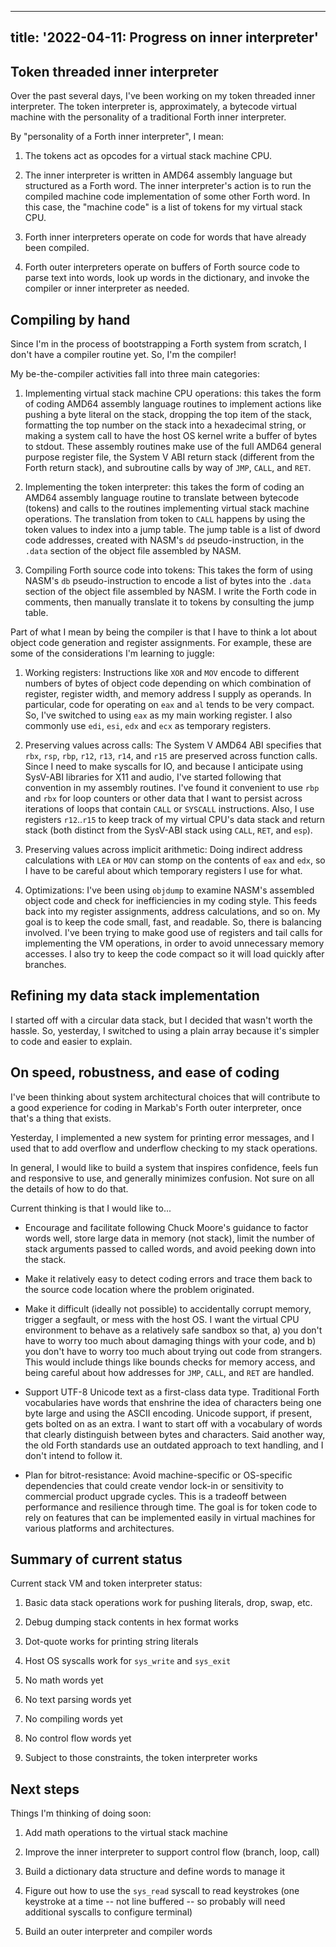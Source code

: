 <!--
Copyright (c) 2022 Sam Blenny
SPDX-License-Identifier: CC-BY-NC-SA-4.0
-->

---
title: '2022-04-11: Progress on inner interpreter'
---

## Token threaded inner interpreter

Over the past several days, I've been working on my token threaded inner
interpreter. The token interpreter is, approximately, a bytecode virtual
machine with the personality of a traditional Forth inner interpreter.

By "personality of a Forth inner interpreter", I mean:

1. The tokens act as opcodes for a virtual stack machine CPU.

2. The inner interpreter is written in AMD64 assembly language but structured
   as a Forth word. The inner interpreter's action is to run the compiled
   machine code implementation of some other Forth word. In this case, the
   "machine code" is a list of tokens for my virtual stack CPU.

3. Forth inner interpreters operate on code for words that have already been
   compiled.

4. Forth outer interpreters operate on buffers of Forth source code to parse
   text into words, look up words in the dictionary, and invoke the compiler or
   inner interpreter as needed.


## Compiling by hand

Since I'm in the process of bootstrapping a Forth system from scratch, I don't
have a compiler routine yet. So, I'm the compiler!

My be-the-compiler activities fall into three main categories:

1. Implementing virtual stack machine CPU operations: this takes the form of
   coding AMD64 assembly language routines to implement actions like pushing a
   byte literal on the stack, dropping the top item of the stack, formatting
   the top number on the stack into a hexadecimal string, or making a system
   call to have the host OS kernel write a buffer of bytes to stdout. These
   assembly routines make use of the full AMD64 general purpose register file,
   the System V ABI return stack (different from the Forth return stack), and
   subroutine calls by way of `JMP`, `CALL`, and `RET`.

2. Implementing the token interpreter: this takes the form of coding an AMD64
   assembly language routine to translate between bytecode (tokens) and calls
   to the routines implementing virtual stack machine operations. The
   translation from token to `CALL` happens by using the token values to index
   into a jump table. The jump table is a list of dword code addresses, created
   with NASM's `dd` pseudo-instruction, in the `.data` section of the object
   file assembled by NASM.

3. Compiling Forth source code into tokens: This takes the form of using NASM's
   `db` pseudo-instruction to encode a list of bytes into the `.data` section
   of the object file assembled by NASM. I write the Forth code in comments,
   then manually translate it to tokens by consulting the jump table.


Part of what I mean by being the compiler is that I have to think a lot about
object code generation and register assignments. For example, these are some of
the considerations I'm learning to juggle:

1. Working registers: Instructions like `XOR` and `MOV` encode to different
   numbers of bytes of object code depending on which combination of register,
   register width, and memory address I supply as operands. In particular, code
   for operating on `eax` and `al` tends to be very compact. So, I've switched
   to using `eax` as my main working register. I also commonly use `edi`,
   `esi`, `edx` and `ecx` as temporary registers.

2. Preserving values across calls: The System V AMD64 ABI specifies that `rbx`,
   `rsp`, `rbp`, `r12`, `r13`, `r14`, and `r15` are preserved across function
   calls. Since I need to make syscalls for IO, and because I anticipate using
   SysV-ABI libraries for X11 and audio, I've started following that convention
   in my assembly routines. I've found it convenient to use `rbp` and `rbx` for
   loop counters or other data that I want to persist across iterations of
   loops that contain `CALL` or `SYSCALL` instructions. Also, I use registers
   `r12`..`r15` to keep track of my virtual CPU's data stack and return stack
   (both distinct from the SysV-ABI stack using `CALL`, `RET`, and `esp`).

3. Preserving values across implicit arithmetic: Doing indirect address
   calculations with `LEA` or `MOV` can stomp on the contents of `eax` and
   `edx`, so I have to be careful about which temporary registers I use for
   what.

4. Optimizations: I've been using `objdump` to examine NASM's assembled object
   code and check for inefficiencies in my coding style. This feeds back into my
   register assignments, address calculations, and so on. My goal is to keep
   the code small, fast, and readable. So, there is balancing involved. I've
   been trying to make good use of registers and tail calls for implementing
   the VM operations, in order to avoid unnecessary memory accesses. I also try
   to keep the code compact so it will load quickly after branches.


## Refining my data stack implementation

I started off with a circular data stack, but I decided that wasn't worth the
hassle. So, yesterday, I switched to using a plain array because it's simpler
to code and easier to explain.


## On speed, robustness, and ease of coding

I've been thinking about system architectural choices that will contribute to a
good experience for coding in Markab's Forth outer interpreter, once that's a
thing that exists.

Yesterday, I implemented a new system for printing error messages, and I used
that to add overflow and underflow checking to my stack operations.

In general, I would like to build a system that inspires confidence, feels fun
and responsive to use, and generally minimizes confusion. Not sure on all the
details of how to do that.

Current thinking is that I would like to...

- Encourage and facilitate following Chuck Moore's guidance to factor words
  well, store large data in memory (not stack), limit the number of stack
  arguments passed to called words, and avoid peeking down into the stack.

- Make it relatively easy to detect coding errors and trace them back to the
  source code location where the problem originated.

- Make it difficult (ideally not possible) to accidentally corrupt memory,
  trigger a segfault, or mess with the host OS. I want the virtual CPU
  environment to behave as a relatively safe sandbox so that, a) you don't have
  to worry too much about damaging things with your code, and b) you don't have
  to worry too much about trying out code from strangers. This would include
  things like bounds checks for memory access, and being careful about how
  addresses for `JMP`, `CALL`, and `RET` are handled.

- Support UTF-8 Unicode text as a first-class data type. Traditional Forth
  vocabularies have words that enshrine the idea of characters being one byte
  large and using the ASCII encoding. Unicode support, if present, gets bolted
  on as an extra. I want to start off with a vocabulary of words that clearly
  distinguish between bytes and characters. Said another way, the old Forth
  standards use an outdated approach to text handling, and I don't intend to
  follow it.

- Plan for bitrot-resistance: Avoid machine-specific or OS-specific
  dependencies that could create vendor lock-in or sensitivity to commercial
  product upgrade cycles. This is a tradeoff between performance and resilience
  through time. The goal is for token code to rely on features that can be
  implemented easily in virtual machines for various platforms and
  architectures.


## Summary of current status

Current stack VM and token interpreter status:

1. Basic data stack operations work for pushing literals, drop, swap, etc.

2. Debug dumping stack contents in hex format works

3. Dot-quote works for printing string literals

4. Host OS syscalls work for `sys_write` and `sys_exit`

5. No math words yet

6. No text parsing words yet

7. No compiling words yet

8. No control flow words yet

9. Subject to those constraints, the token interpreter works


## Next steps

Things I'm thinking of doing soon:

1. Add math operations to the virtual stack machine

2. Improve the inner interpreter to support control flow (branch, loop, call)

3. Build a dictionary data structure and define words to manage it

4. Figure out how to use the `sys_read` syscall to read keystrokes (one
   keystroke at a time -- not line buffered -- so probably will need additional
   syscalls to configure terminal)

5. Build an outer interpreter and compiler words
